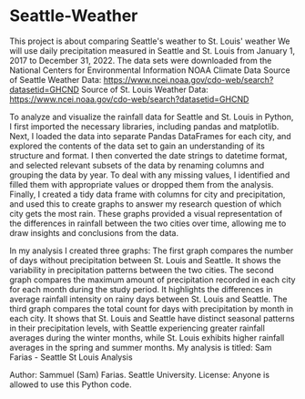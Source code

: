 # Seattle-Weather
This project is about comparing Seattle's weather to St. Louis' weather
We will use daily precipitation measured in Seattle and St. Louis from January 1, 2017 to December 31, 2022. 
The data sets were downloaded from the National Centers for Environmental Information NOAA Climate Data
Source of Seattle Weather Data: https://www.ncei.noaa.gov/cdo-web/search?datasetid=GHCND
Source of St. Louis Weather Data: https://www.ncei.noaa.gov/cdo-web/search?datasetid=GHCND

To analyze and visualize the rainfall data for Seattle and St. Louis in Python, I first imported the necessary libraries, including pandas and matplotlib. Next, I loaded the data into separate Pandas DataFrames for each city, and explored the contents of the data set to gain an understanding of its structure and format. I then converted the date strings to datetime format, and selected relevant subsets of the data by renaming columns and grouping the data by year. To deal with any missing values, I identified and filled them with appropriate values or dropped them from the analysis. Finally, I created a tidy data frame with columns for city and precipitation, and used this to create graphs to answer my research question of which city gets the most rain. These graphs provided a visual representation of the differences in rainfall between the two cities over time, allowing me to draw insights and conclusions from the data.

In my analysis I created three graphs:
The first graph compares the number of days without precipitation between St. Louis and Seattle. It shows the variability in precipitation patterns between the two cities.
The second graph compares the maximum amount of precipitation recorded in each city for each month during the study period. It highlights the differences in average rainfall intensity on rainy days between St. Louis and Seattle.
The third graph compares the total count for days with precipitation by month in each city. It shows that St. Louis and Seattle have distinct seasonal patterns in their precipitation levels, with Seattle experiencing greater rainfall averages during the winter months, while St. Louis exhibits higher rainfall averages in the spring and summer months.
My analysis is titled: Sam Farias - Seattle St Louis Analysis

Author: Sammuel (Sam) Farias. Seattle University.
License: Anyone is allowed to use this Python code.
